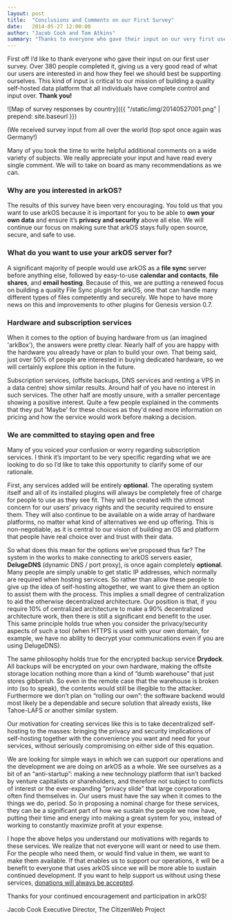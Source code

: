```yaml
---
layout: post
title:  "Conclusions and Comments on our First Survey"
date:   2014-05-27 12:00:00
author: "Jacob Cook and Tom Atkins"
summary: "Thanks to everyone who gave their input on our very first user survey!"
---
```

First off I’d like to thank everyone who gave their input on our first user survey. Over 380 people completed it, giving us a very good read of what our users are interested in and how they feel we should best be supporting ourselves. This kind of input is critical to our mission of building a quality self-hosted data platform that all individuals have complete control and input over. **Thank you!**

![Map of survey responses by country]({{ "/static/img/20140527001.png" | prepend: site.baseurl }})

(We received survey input from all over the world (top spot once again was Germany!)

Many of you took the time to write helpful additional comments on a wide variety of subjects. We really appreciate your input and have read every single comment. We will to take on board as many recommendations as we can.

### Why are you interested in arkOS?
The results of this survey have been very encouraging. You told us that you want to use arkOS because it is important for you to be able to **own your own data** and ensure it’s **privacy and security** above all else. We will continue our focus on making sure that arkOS stays fully open source, secure, and safe to use.

### What do you want to use your arkOS server for?
A significant majority of people would use arkOS as a **file sync** server before anything else, followed by easy-to-use **calendar and contacts**, **file shares**, and **email hosting**. Because of this, we are putting a renewed focus on building a quality File Sync plugin for arkOS, one that can handle many different types of files competently and securely. We hope to have more news on this and improvements to other plugins for Genesis version 0.7.

### Hardware and subscription services
When it comes to the option of buying hardware from us (an imagined 'arkBox'), the answers were pretty clear. Nearly half of you are happy with the hardware you already have or plan to build your own. That being said, just over 50% of people are interested in buying dedicated hardware, so we will certainly explore this option in the future.

Subscription services, (offsite backups, DNS services and renting a VPS in a data centre) show similar results. Around half of you have no interest in such services. The other half are mostly unsure, with a smaller percentage showing a positive interest. Quite a few people explained in the comments that they put 'Maybe' for these choices as they'd need more information on pricing and how the service would work before making a decision.

### We are committed to staying open and free
Many of you voiced your confusion or worry regarding subscription services. I think it’s important to be very specific regarding what we are looking to do so I’d like to take this opportunity to clarify some of our rationale.

First, any services added will be entirely **optional**. The operating system itself and all of its installed plugins will always be completely free of charge for people to use as they see fit. They will be created with the utmost concern for our users’ privacy rights and the security required to ensure them. They will also continue to be available on a wide array of hardware platforms, no matter what kind of alternatives we end up offering. This is non-negotiable, as it is central to our vision of building an OS and platform that people have real choice over and trust with their data.

So what does this mean for the options we’ve proposed thus far? The system in the works to make connecting to arkOS servers easier, **DelugeDNS** (dynamic DNS / port proxy), is once again completely **optional**. Many people are simply unable to get static IP addresses, which normally are required when hosting services. So rather than allow these people to give up the idea of self-hosting altogether, we want to give them an option to assist them with the process. This implies a small degree of centralization to aid the otherwise decentralized architecture. Our position is that, if you require 10% of centralized architecture to make a 90% decentralized architecture work, then there is still a significant end benefit to the user. This same principle holds true when you consider the privacy/security aspects of such a tool (when HTTPS is used with your own domain, for example, we have no ability to decrypt your communications even if you are using DelugeDNS).

The same philosophy holds true for the encrypted backup service **Drydock**. All backups will be encrypted on your own hardware, making the offsite storage location nothing more than a kind of “dumb warehouse” that just stores gibberish. So even in the remote case that the warehouse is broken into (so to speak), the contents would still be illegible to the attacker. Furthermore we don’t plan on “rolling our own”: the software backend would most likely be a dependable and secure solution that already exists, like Tahoe-LAFS or another similar system.

Our motivation for creating services like this is to take decentralized self-hosting to the masses: bringing the privacy and security implications of self-hosting together with the convenience you want and need for your services, without seriously compromising on either side of this equation.

We are looking for simple ways in which we can support our operations and the development we are doing on arkOS as a whole. We see ourselves as a bit of an “anti-startup”: making a new technology platform that isn’t backed by venture capitalists or shareholders, and therefore not subject to conflicts of interest or the ever-expanding “privacy slide” that large corporations often find themselves in. Our users must have the say when it comes to the things we do, period. So in proposing a nominal charge for these services, they can be a significant part of how we sustain the people we now have, putting their time and energy into making a great system for you, instead of working to constantly maximize profit at your expense.

I hope the above helps you understand our motivations with regards to these services. We realize that not everyone will want or need to use them. For the people who need them, or would find value in them, we want to make them available. If that enables us to support our operations, it will be a benefit to everyone that uses arkOS since we will be more able to sustain continued development. If you want to help support us without using these services, [donations will always be accepted](https://donate.citizenweb.io).

Thanks for your continued encouragement and participation in arkOS!

Jacob Cook
Executive Director, The CitizenWeb Project
